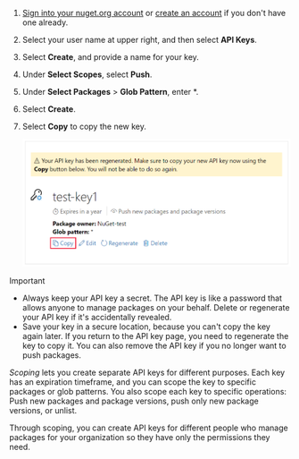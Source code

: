 1. [Sign into your nuget.org account](https://www.nuget.org/users/account/LogOn?returnUrl=%2F) or [create an account](../../nuget-org/individual-accounts.md#add-a-new-individual-account) if you don't have one already.

1. Select your user name at upper right, and then select **API Keys**.

1. Select **Create**, and provide a name for your key.

1. Under **Select Scopes**, select **Push**.

1. Under **Select Packages** > **Glob Pattern**, enter \*.

1. Select **Create**.

1. Select **Copy** to copy the new key.

   ![Screenshot that shows the new API key with the Copy link.](../media/qs-create-api-key.png)

> [!IMPORTANT]
>
> - Always keep your API key a secret. The API key is like a password that allows anyone to manage packages on your behalf. Delete or regenerate your API key if it's accidentally revealed.
> - Save your key in a secure location, because you can't copy the key again later. If you return to the API key page, you need to regenerate the key to copy it. You can also remove the API key if you no longer want to push packages.

*Scoping* lets you create separate API keys for different purposes. Each key has an expiration timeframe, and you can scope the key to specific packages or glob patterns. You also scope each key to specific operations: Push new packages and package versions, push only new package versions, or unlist.

Through scoping, you can create API keys for different people who manage packages for your organization so they have only the permissions they need.